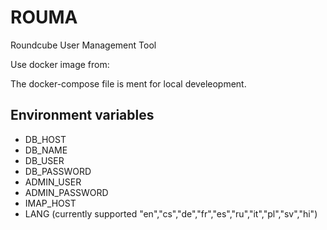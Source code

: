 # ROUMA

Roundcube User Management Tool

Use docker image from: [](https://hub.docker.com/repository/docker/vblechta/rouma/general)

The docker-compose file is ment for local develeopment.

## Environment variables

- DB_HOST
- DB_NAME
- DB_USER
- DB_PASSWORD
- ADMIN_USER
- ADMIN_PASSWORD
- IMAP_HOST
- LANG (currently supported "en","cs","de","fr","es","ru","it","pl","sv","hi")